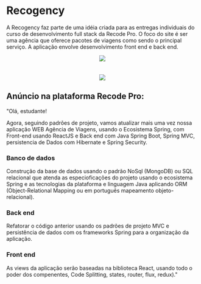 # Recogency
A Recogency faz parte de uma idéia criada para as entregas individuais do curso de desenvolvimento full stack da Recode Pro. O foco do site é ser uma agência que oferece pacotes de viagens como sendo o principal serviço.
A aplicação envolve desenvolvimento front end e back end.

<div align="center">
  <img src="https://res.cloudinary.com/srcmilena/image/upload/v1648759111/v2_v3_recogency_destinos_ghenpf.jpg"/>
  </br></br></br>
  <img src="https://res.cloudinary.com/srcmilena/image/upload/c_scale,h_304,w_610/v1648759111/v2_v3_recogency_contato_oafm2y.jpg"/>
</div>

## Anúncio na plataforma Recode Pro:
"Olá, estudante!

Agora, seguindo padrões de projeto, vamos atualizar mais uma vez nossa aplicação WEB Agência de Viagens, usando o Ecosistema Spring, com Front-end usando ReactJS e Back end com Java Spring Boot, Spring MVC, persistencia de Dados com Hibernate e Spring Security. 

### Banco de dados  
Construção da base de dados usando o padrão NoSql (MongoDB) ou SQL relacional que atenda as especioficações do projeto usando o ecosistema Spring e as tecnologias da plataforma e linguagem Java aplicando ORM (Object-Relational Mapping ou em português mapeamento objeto-relacional).  

### Back end  
Refatorar o código anterior usando os padrões de projeto MVC e persistência de dados com os frameworks Spring para a organização da aplicação. 

### Front end 
As views da aplicação serão baseadas na biblioteca React, usando todo o poder dos compenentes, Code Splitting, states, router, flux, redux)."
